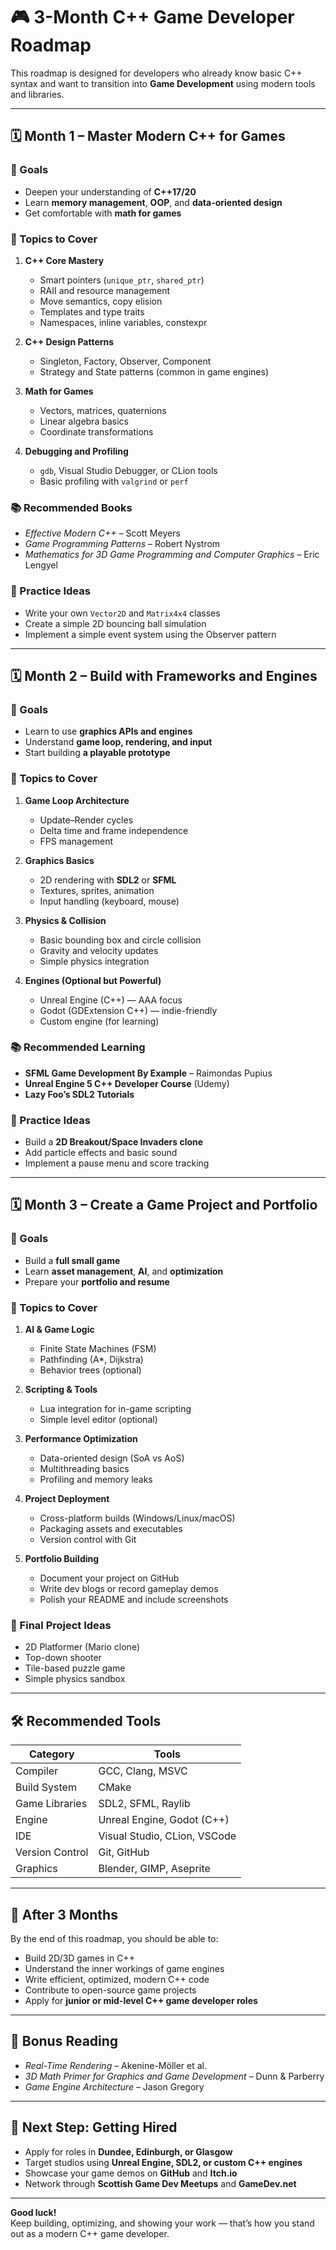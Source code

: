 # 🎮 3-Month C++ Game Developer Roadmap

This roadmap is designed for developers who already know basic C++ syntax and want to transition into **Game Development** using modern tools and libraries.

---

## 🗓 Month 1 – Master Modern C++ for Games

### 🎯 Goals
- Deepen your understanding of **C++17/20**
- Learn **memory management**, **OOP**, and **data-oriented design**
- Get comfortable with **math for games**

### 🧩 Topics to Cover
1. **C++ Core Mastery**
   - Smart pointers (`unique_ptr`, `shared_ptr`)
   - RAII and resource management
   - Move semantics, copy elision
   - Templates and type traits
   - Namespaces, inline variables, constexpr

2. **C++ Design Patterns**
   - Singleton, Factory, Observer, Component
   - Strategy and State patterns (common in game engines)

3. **Math for Games**
   - Vectors, matrices, quaternions
   - Linear algebra basics
   - Coordinate transformations

4. **Debugging and Profiling**
   - `gdb`, Visual Studio Debugger, or CLion tools
   - Basic profiling with `valgrind` or `perf`

### 📚 Recommended Books
- *Effective Modern C++* – Scott Meyers  
- *Game Programming Patterns* – Robert Nystrom  
- *Mathematics for 3D Game Programming and Computer Graphics* – Eric Lengyel

### 🧠 Practice Ideas
- Write your own `Vector2D` and `Matrix4x4` classes  
- Create a simple 2D bouncing ball simulation  
- Implement a simple event system using the Observer pattern

---

## 🗓 Month 2 – Build with Frameworks and Engines

### 🎯 Goals
- Learn to use **graphics APIs and engines**
- Understand **game loop, rendering, and input**
- Start building **a playable prototype**

### 🧩 Topics to Cover
1. **Game Loop Architecture**
   - Update–Render cycles
   - Delta time and frame independence
   - FPS management

2. **Graphics Basics**
   - 2D rendering with **SDL2** or **SFML**
   - Textures, sprites, animation
   - Input handling (keyboard, mouse)

3. **Physics & Collision**
   - Basic bounding box and circle collision
   - Gravity and velocity updates
   - Simple physics integration

4. **Engines (Optional but Powerful)**
   - Unreal Engine (C++) — AAA focus  
   - Godot (GDExtension C++) — indie-friendly  
   - Custom engine (for learning)

### 📚 Recommended Learning
- **SFML Game Development By Example** – Raimondas Pupius  
- **Unreal Engine 5 C++ Developer Course** (Udemy)  
- **Lazy Foo’s SDL2 Tutorials**

### 🧠 Practice Ideas
- Build a **2D Breakout/Space Invaders clone**  
- Add particle effects and basic sound  
- Implement a pause menu and score tracking  

---

## 🗓 Month 3 – Create a Game Project and Portfolio

### 🎯 Goals
- Build a **full small game**
- Learn **asset management**, **AI**, and **optimization**
- Prepare your **portfolio and resume**

### 🧩 Topics to Cover
1. **AI & Game Logic**
   - Finite State Machines (FSM)
   - Pathfinding (A*, Dijkstra)
   - Behavior trees (optional)

2. **Scripting & Tools**
   - Lua integration for in-game scripting
   - Simple level editor (optional)

3. **Performance Optimization**
   - Data-oriented design (SoA vs AoS)
   - Multithreading basics
   - Profiling and memory leaks

4. **Project Deployment**
   - Cross-platform builds (Windows/Linux/macOS)
   - Packaging assets and executables
   - Version control with Git

5. **Portfolio Building**
   - Document your project on GitHub
   - Write dev blogs or record gameplay demos
   - Polish your README and include screenshots

### 🧠 Final Project Ideas
- 2D Platformer (Mario clone)  
- Top-down shooter  
- Tile-based puzzle game  
- Simple physics sandbox  

---

## 🛠 Recommended Tools
| Category | Tools |
|-----------|-------|
| Compiler | GCC, Clang, MSVC |
| Build System | CMake |
| Game Libraries | SDL2, SFML, Raylib |
| Engine | Unreal Engine, Godot (C++) |
| IDE | Visual Studio, CLion, VSCode |
| Version Control | Git, GitHub |
| Graphics | Blender, GIMP, Aseprite |

---

## 🧭 After 3 Months
By the end of this roadmap, you should be able to:
- Build 2D/3D games in C++
- Understand the inner workings of game engines
- Write efficient, optimized, modern C++ code
- Contribute to open-source game projects
- Apply for **junior or mid-level C++ game developer roles**

---

## 🧩 Bonus Reading
- *Real-Time Rendering* – Akenine-Möller et al.  
- *3D Math Primer for Graphics and Game Development* – Dunn & Parberry  
- *Game Engine Architecture* – Jason Gregory  

---

## 💼 Next Step: Getting Hired
- Apply for roles in **Dundee, Edinburgh, or Glasgow**
- Target studios using **Unreal Engine, SDL2, or custom C++ engines**
- Showcase your game demos on **GitHub** and **Itch.io**
- Network through **Scottish Game Dev Meetups** and **GameDev.net**

---

**Good luck!**  
Keep building, optimizing, and showing your work — that’s how you stand out as a modern C++ game developer.
